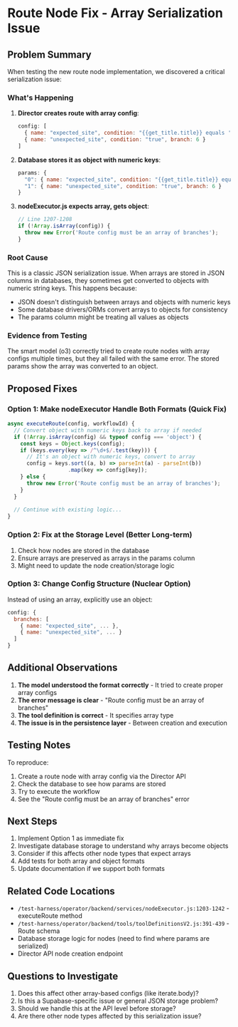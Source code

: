 # Route Node Fix - Array Serialization Issue

## Problem Summary

When testing the new route node implementation, we discovered a critical serialization issue:

### What's Happening

1. **Director creates route with array config**:
   ```javascript
   config: [
     { name: "expected_site", condition: "{{get_title.title}} equals 'Example Domain'", branch: 5 },
     { name: "unexpected_site", condition: "true", branch: 6 }
   ]
   ```

2. **Database stores it as object with numeric keys**:
   ```javascript
   params: {
     "0": { name: "expected_site", condition: "{{get_title.title}} equals 'Example Domain'", branch: 5 },
     "1": { name: "unexpected_site", condition: "true", branch: 6 }
   }
   ```

3. **nodeExecutor.js expects array, gets object**:
   ```javascript
   // Line 1207-1208
   if (!Array.isArray(config)) {
     throw new Error('Route config must be an array of branches');
   }
   ```

### Root Cause

This is a classic JSON serialization issue. When arrays are stored in JSON columns in databases, they sometimes get converted to objects with numeric string keys. This happens because:
- JSON doesn't distinguish between arrays and objects with numeric keys
- Some database drivers/ORMs convert arrays to objects for consistency
- The params column might be treating all values as objects

### Evidence from Testing

The smart model (o3) correctly tried to create route nodes with array configs multiple times, but they all failed with the same error. The stored params show the array was converted to an object.

## Proposed Fixes

### Option 1: Make nodeExecutor Handle Both Formats (Quick Fix)

```javascript
async executeRoute(config, workflowId) {
  // Convert object with numeric keys back to array if needed
  if (!Array.isArray(config) && typeof config === 'object') {
    const keys = Object.keys(config);
    if (keys.every(key => /^\d+$/.test(key))) {
      // It's an object with numeric keys, convert to array
      config = keys.sort((a, b) => parseInt(a) - parseInt(b))
                   .map(key => config[key]);
    } else {
      throw new Error('Route config must be an array of branches');
    }
  }
  
  // Continue with existing logic...
}
```

### Option 2: Fix at the Storage Level (Better Long-term)

1. Check how nodes are stored in the database
2. Ensure arrays are preserved as arrays in the params column
3. Might need to update the node creation/storage logic

### Option 3: Change Config Structure (Nuclear Option)

Instead of using an array, explicitly use an object:
```javascript
config: {
  branches: [
    { name: "expected_site", ... },
    { name: "unexpected_site", ... }
  ]
}
```

## Additional Observations

1. **The model understood the format correctly** - It tried to create proper array configs
2. **The error message is clear** - "Route config must be an array of branches"
3. **The tool definition is correct** - It specifies array type
4. **The issue is in the persistence layer** - Between creation and execution

## Testing Notes

To reproduce:
1. Create a route node with array config via the Director API
2. Check the database to see how params are stored
3. Try to execute the workflow
4. See the "Route config must be an array of branches" error

## Next Steps

1. Implement Option 1 as immediate fix
2. Investigate database storage to understand why arrays become objects
3. Consider if this affects other node types that expect arrays
4. Add tests for both array and object formats
5. Update documentation if we support both formats

## Related Code Locations

- `/test-harness/operator/backend/services/nodeExecutor.js:1203-1242` - executeRoute method
- `/test-harness/operator/backend/tools/toolDefinitionsV2.js:391-439` - Route schema
- Database storage logic for nodes (need to find where params are serialized)
- Director API node creation endpoint

## Questions to Investigate

1. Does this affect other array-based configs (like iterate.body)?
2. Is this a Supabase-specific issue or general JSON storage problem?
3. Should we handle this at the API level before storage?
4. Are there other node types affected by this serialization issue?
